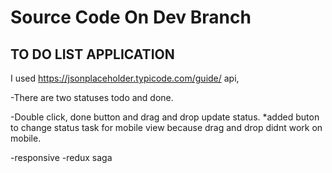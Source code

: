 # Source Code On Dev Branch



##  TO DO LIST APPLICATION ##


I used https://jsonplaceholder.typicode.com/guide/ api,

-There are two statuses todo and done.

-Double click, done button and drag and drop update status.
*added buton to change status task for mobile view because drag and drop didnt work on mobile.

-responsive 
-redux saga

